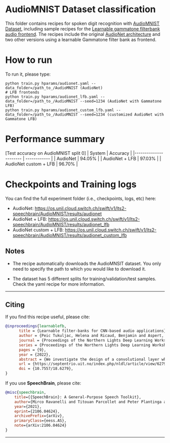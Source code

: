 # AudioMNIST Dataset classification
This folder contains recipes for spoken digit recognition with [AudioMNIST Dataset](https://github.com/soerenab/AudioMNIST),
including sample recipes for the [Learnable gammatone filterbank audio frontend](https://septentrio.uit.no/index.php/nldl/article/view/6279).
The recipes include the original [AudioNet architecture](https://arxiv.org/abs/1807.03418) and two other versions using a learnable
Gammatone filter bank as frontend.

# How to run
To run it, please type:

```
python train.py hparams/audionet.yaml --data_folder=/path_to_/AudioMNIST (AudioNet)
# LFB frontends
python train.py hparams/audionet_lfb.yaml --data_folder=/path_to_/AudioMNIST --seed=1234 (AudioNet with Gammatone LFB)
python train.py hparams/audionet_custom_lfb.yaml --data_folder=/path_to_/AudioMNIST --seed=1234 (customized AudioNet with Gammatone LFB)
```

# Performance summary

[Test accuracy on AudioMNIST split 0]
| System | Accuracy |
|---------------------- | ------------ |
| AudioNet | 94.05% |
| AudioNet + LFB | 97.03% |
| AudioNet custom + LFB | 96.70% |


# Checkpoints and Training logs

You can find the full experiment folder (i.e., checkpoints, logs, etc) here:
- AudioNet: https://os.unil.cloud.switch.ch/swift/v1/lts2-speechbrain/AudioMNIST/results/audionet
- AudioNet + LFB: https://os.unil.cloud.switch.ch/swift/v1/lts2-speechbrain/AudioMNIST/results/audionet_lfb
- AudioNet custom + LFB: https://os.unil.cloud.switch.ch/swift/v1/lts2-speechbrain/AudioMNIST/results/audionet_custom_lfb

## Notes

- The recipe automatically downloads the AudioMNSIT dataset. You only need to specify the path to which you would like to download it.

- The dataset has 5 different splits for training/validation/test samples. Check the yaml recipe for more information.

---------------------------------------------------------------------------------------------------------

## Citing

If you find this recipe useful, please cite:

```bibtex
@inproceedings{learnablefb,
      title = {Learnable filter-banks for CNN-based audio applications},
      author = {Peic Tukuljac, Helena and Ricaud, Benjamin and Aspert,  Nicolas and Colbois, Laurent},
      journal = {Proceedings of the Northern Lights Deep Learning Workshop  2022 },
      series = {Proceedings of the Northern Lights Deep Learning Workshop.  3},
      pages = {9},
      year = {2022},
      abstract = {We investigate the design of a convolutional layer where  kernels are parameterized functions. This layer aims at  being the input layer of convolutional neural networks for  audio applications or applications involving time-series.  The kernels are defined as one-dimensional functions having  a band-pass filter shape, with a limited number of  trainable parameters. Building on the literature on this  topic, we confirm that networks having such an input layer  can achieve state-of-the-art accuracy on several audio  classification tasks. We explore the effect of different  parameters on the network accuracy and learning ability.  This approach reduces the number of weights to be trained  and enables larger kernel sizes, an advantage for audio  applications. Furthermore, the learned filters bring  additional interpretability and a better understanding of  the audio properties exploited by the network.},
      url = {https://septentrio.uit.no/index.php/nldl/article/view/6279},
      doi = {10.7557/18.6279},
}
```

If you use **SpeechBrain**, please cite:

```bibtex
@misc{speechbrain,
    title={{SpeechBrain}: A General-Purpose Speech Toolkit},
    author={Mirco Ravanelli and Titouan Parcollet and Peter Plantinga and Aku Rouhe and Samuele Cornell and Loren Lugosch and Cem Subakan and Nauman Dawalatabad and Abdelwahab Heba and Jianyuan Zhong and Ju-Chieh Chou and Sung-Lin Yeh and Szu-Wei Fu and Chien-Feng Liao and Elena Rastorgueva and François Grondin and William Aris and Hwidong Na and Yan Gao and Renato De Mori and Yoshua Bengio},
    year={2021},
    eprint={2106.04624},
    archivePrefix={arXiv},
    primaryClass={eess.AS},
    note={arXiv:2106.04624}
}
```

---------------------------------------------------------------------------------------------------------

